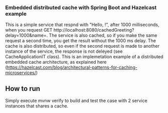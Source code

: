 ### Embedded distributed cache with Spring Boot and Hazelcast example

This is a simple service that respnd with "Hello, <name>!", after 1000 milliseconds, when you request GET http://localhost:8080/cachedGreeting?delay=1000&name=<name>.
The service is also cached, so if you make the same request a second time, you get the result without the 1000 ms delay.
The cache is also distributed, so even if the second request is made to another instance of the service, the response is not deleyed (see CacheApplicationIT class).
This is an implemetation example of a distributed embedded cache architecture, as explained here (https://hazelcast.com/blog/architectural-patterns-for-caching-microservices/)

## How to run

Simply execute mvnw verify to build and test the case with 2 service instances that shares a cache.

